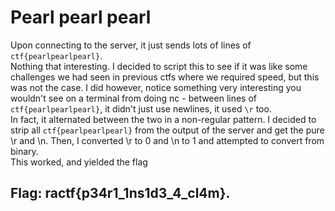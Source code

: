 # Pearl pearl pearl

Upon connecting to the server, it just sends lots of lines of `ctf{pearlpearlpearl}`.  
Nothing that interesting. I decided to script this to see if it was like some challenges we had seen in previous ctfs where we required speed, but this was not the case. I did however, notice something very interesting you wouldn't see on a terminal from doing nc - between lines of `ctf{pearlpearlpearl}`, it didn't just use newlines, it used `\r` too.  
In fact, it alternated between the two in a non-regular pattern. I decided to strip all `ctf{pearlpearlpearl}` from the output of the server and get the pure \r and \n. Then, I converted \r to 0 and \n to 1 and attempted to convert from binary.  
This worked, and yielded the flag

## Flag: ractf{p34r1\_1ns1d3\_4\_cl4m}.

